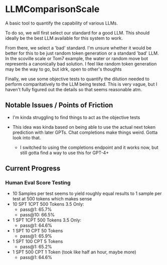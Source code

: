 # LLMComparisonScale
 
A basic tool to quantify the capability of various LLMs.

To do so, we will first select our standard for a good LLM. This should ideally be the best LLM available for this system to work.

From there, we select a 'bad' standard. I'm unsure whether it would be better for this to be just random token generation or a standard 'bad' LLM. In the scoville scale or Tom7 example, the water or random move bot represents a canonically bad solution. I feel like random token generation may be the way to go, but idrk, open to other's thoughts

Finally, we use some objective tests to quantify the dilution needed to perform comparitatively to the LLM being tested. This is very vague, but I haven't fully figured out the details so that seems reasonable atm.

## Notable Issues / Points of Friction

- I'm kinda struggling to find things to act as the objective tests

- This idea was kinda based on being able to use the actual next token prediction with later GPTs. Chat completions make things weird. Gotta look into that.
  - I switched to using the completions endpoint and it works now, but still gotta find a way to use this for GPT-4+

## Current Progress
<!-- 
- I've started making calibration graphs to establish a baseline.
  - I am a bit concerned that the success rate is being affected more simply by luck of the draw on when davinci gets to input its token, but I guess it should be fine, this really isn't a very good test
    - hopefully increased resolution will fix that. -->

### Human Eval Score Testing
  - 10 Samples per test seems to yield roughly equal results to 1 sample per test at 500 tokens which makes sense
  - 10 SPT 1CPT 500 Tokens 3.5 Only: 
    - pass@1: 65.7% 
    - pass@10: 66.5%
  - 1 SPT 1CPT 500 Tokens 3.5 Only:
    - pass@1: 64.6%
  - 1 SPT 10 CPT 50 Tokens
    - pass@1: 65.9%
  - 1 SPT 100 CPT 5 Tokens
    - pass@1: 65.2%
  - 1 SPT 500 CPT 1 Token (took like half an hour, maybe more)
    - pass@1: 64.6%